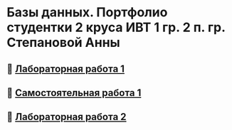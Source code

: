 # Базы данных. Портфолио студентки 2 круса ИВТ 1 гр. 2 п. гр. Степановой Анны

## :link: [Лабораторная работа 1](https://github.com/Stepanova-Anna/based/blob/main/LR1/README.md)
## :link: [Самостоятельная работа 1](https://github.com/Stepanova-Anna/based/blob/main/SR1/README.md)
## :link: [Лабораторная работа 2](https://github.com/Stepanova-Anna/based/blob/main/LR2/README.md)

